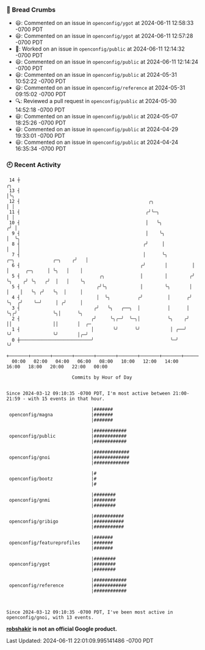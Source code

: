 ### 🍞 Bread Crumbs

 * 😃: Commented on an issue in `openconfig/ygot` at 2024-06-11 12:58:33 -0700 PDT
 * 😃: Commented on an issue in `openconfig/ygot` at 2024-06-11 12:57:28 -0700 PDT
 * 👀: Worked on an issue in `openconfig/public` at 2024-06-11 12:14:32 -0700 PDT
 * 😃: Commented on an issue in `openconfig/public` at 2024-06-11 12:14:24 -0700 PDT
 * 😃: Commented on an issue in `openconfig/public` at 2024-05-31 10:52:22 -0700 PDT
 * 😃: Commented on an issue in `openconfig/reference` at 2024-05-31 09:15:02 -0700 PDT
 * 🔍: Reviewed a pull request in  `openconfig/public` at 2024-05-30 14:52:18 -0700 PDT
 * 😃: Commented on an issue in `openconfig/public` at 2024-05-07 18:25:26 -0700 PDT
 * 😃: Commented on an issue in `openconfig/public` at 2024-04-29 19:33:01 -0700 PDT
 * 😃: Commented on an issue in `openconfig/public` at 2024-04-24 16:35:34 -0700 PDT

### 🕘 Recent Activity
```
 14 ┼                                                                                         ╭╮
 13 ┤                                                                                         │╰╮
 12 ┤                                               ╭╮                                        │ │
 11 ┤                                              ╭╯╰─╮                                      │ │
 10 ┤                                              │   ╰╮                                    ╭╯ │
  9 ┤                                              │    ╰╮                                   │  ╰╮
  8 ┤                                             ╭╯     │                                   │   │
  7 ┤                                             │      ╰╮         ╭─╮              ╭─╮    ╭╯   │
  6 ┤                                            ╭╯       │         │ │      ╭─╮     │ ╰╮   │    │
  5 ┤                             ╭╮             │        │        ╭╯ ╰╮    ╭╯ ╰╮   ╭╯  │   │    ╰╮
  5 ┤                            ╭╯╰╮            │        ╰╮       │   │    │   ╰╮ ╭╯   ╰╮  │     │
  4 ┤                            │  ╰╮          ╭╯         │      ╭╯   ╰╮  ╭╯    ╰─╯     │ ╭╯     │
  3 ┤                           ╭╯   ╰╮   ╭──╮  │          │      │     ╰╮╭╯             ╰╮│      ╰╮
  2 ┤                          ╭╯     ╰╮╭─╯  ╰─╮│          ╰╮    ╭╯      ││               ││       │  ╭─
  1 ┤                          │       ╰╯      ╰╯           │ ╭──╯       ╰╯               ╰╯       │╭─╯
  0 ┼──────────────────────────╯                            ╰─╯                                    ╰╯
    +───────+───────+───────+───────+───────+───────+───────+───────+───────+───────+───────+───────+────
  00:00   02:00   04:00   06:00   08:00   10:00   12:00   14:00   16:00   18:00   20:00   22:00   00:00   

						Commits by Hour of Day


Since 2024-03-12 09:10:35 -0700 PDT, I'm most active between 21:00-21:59 - with 15 events in that hour.

```



```
                               |#######
 openconfig/magna              |#######
                               |#######

                               |############
 openconfig/public             |############
                               |############

                               |#############
 openconfig/gnoi               |#############
                               |#############

                               |#
 openconfig/bootz              |#
                               |#

                               |########
 openconfig/gnmi               |########
                               |########

                               |###########
 openconfig/gribigo            |###########
                               |###########

                               |#######
 openconfig/featureprofiles    |#######
                               |#######

                               |########
 openconfig/ygot               |########
                               |########

                               |############
 openconfig/reference          |############
                               |############



Since 2024-03-12 09:10:35 -0700 PDT, I've been most active in openconfig/gnoi, with 13 events.

```
**[robshakir](mailto:robjs@google.com) is not an official Google product.**  


Last Updated: 2024-06-11 22:01:09.995141486 -0700 PDT
